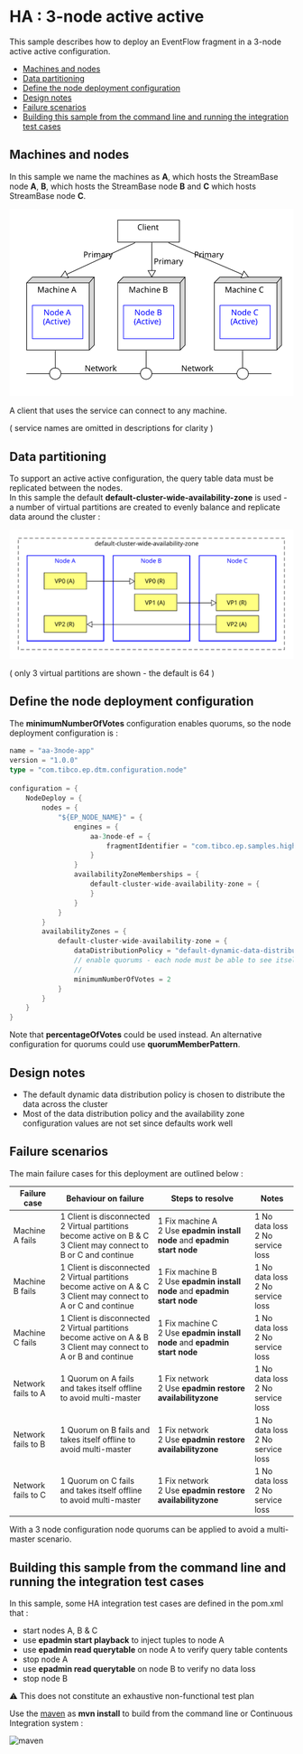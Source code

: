 # HA : 3-node active active

This sample describes how to deploy an EventFlow fragment in a 3-node active active configuration.

* [Machines and nodes](#machines-and-nodes)
* [Data partitioning](#data-partitioning)
* [Define the node deployment configuration](#define-the-node-deployment-configuration)
* [Design notes](#design-notes)
* [Failure scenarios](#failure-scenarios)
* [Building this sample from the command line and running the integration test cases](#building-this-sample-from-the-command-line-and-running-the-integration-test-cases)

<a name="machines-and-nodes"></a>

## Machines and nodes

In this sample we name the machines as **A**,  which hosts the StreamBase node **A**, 
**B**, which hosts the StreamBase node **B** and **C** which hosts StreamBase node **C**.

![nodes](images/three-node-active-active-nodes.svg)

A client that uses the service can connect to any machine.

( service names are omitted in descriptions for clarity )

<a name="data-partitioning"></a>

## Data partitioning

To support an active active configuration, the query table data must be replicated between the nodes.  
In this sample the default **default-cluster-wide-availability-zone** is used - a number of virtual
partitions are created to evenly balance and replicate data around the cluster :

![partitions](images/three-node-active-active-partitions.svg)

( only 3 virtual partitions are shown - the default is 64 )

<a name="define-the-node-deployment-configuration"></a>

## Define the node deployment configuration

The **minimumNumberOfVotes** configuration enables quorums, so the node deployment
configuration is :

```scala
name = "aa-3node-app"
version = "1.0.0"
type = "com.tibco.ep.dtm.configuration.node"

configuration = {
    NodeDeploy = {
        nodes = {
            "${EP_NODE_NAME}" = {
                engines = {
                    aa-3node-ef = {
                        fragmentIdentifier = "com.tibco.ep.samples.highavailability.aa-3node-ef"                                                                
                    }                                                    
                }
                availabilityZoneMemberships = {
                    default-cluster-wide-availability-zone = {
                    }
                }
            }          
        }
        availabilityZones = {
            default-cluster-wide-availability-zone = {
                dataDistributionPolicy = "default-dynamic-data-distribution-policy"
                // enable quorums - each node must be able to see itself plus 1 other node
                //
                minimumNumberOfVotes = 2
            }
        }
    }
}
```

Note that **percentageOfVotes** could be used instead.  An alternative configuration for quorums could
use **quorumMemberPattern**.

<a name="design-notes"></a>

## Design notes

* The default dynamic data distribution policy is chosen to distribute the data across the cluster
* Most of the data distribution policy and the availability zone configuration values are not set since defaults work well

<a name="failure-scenarios"></a>

## Failure scenarios

The main failure cases for this deployment are outlined below :

Failure case   | Behaviour on failure | Steps to resolve | Notes
--- | --- | --- | ---
Machine A fails | 1 Client is disconnected<br/>2 Virtual partitions become active on B & C<br/>3 Client may connect to B or C and continue  | 1 Fix machine A<br/>2 Use **epadmin install node** and **epadmin start node** | 1 No data loss<br/>2 No service loss
Machine B fails | 1 Client is disconnected<br/>2 Virtual partitions become active on A & C<br/>3 Client may connect to A or C and continue  | 1 Fix machine B<br/>2 Use **epadmin install node** and **epadmin start node** | 1 No data loss<br/>2 No service loss
Machine C fails | 1 Client is disconnected<br/>2 Virtual partitions become active on A & B<br/>3 Client may connect to A or B and continue  | 1 Fix machine C<br/>2 Use **epadmin install node** and **epadmin start node** | 1 No data loss<br/>2 No service loss
Network fails to A | 1 Quorum on A fails and takes itself offline to avoid multi-master | 1 Fix network<br/>2 Use **epadmin restore availabilityzone** | 1 No data loss<br/>2 No service loss
Network fails to B | 1 Quorum on B fails and takes itself offline to avoid multi-master | 1 Fix network<br/>2 Use **epadmin restore availabilityzone** | 1 No data loss<br/>2 No service loss
Network fails to C | 1 Quorum on C fails and takes itself offline to avoid multi-master | 1 Fix network<br/>2 Use **epadmin restore availabilityzone** | 1 No data loss<br/>2 No service loss

With a 3 node configuration node quorums can be applied to avoid a multi-master scenario.

<a name="building-this-sample-from-the-command-line-and-running-the-integration-test-cases"></a>

## Building this sample from the command line and running the integration test cases

In this sample, some HA integration test cases are defined in the pom.xml that :

* start nodes A, B & C
* use **epadmin start playback** to inject tuples to node A
* use **epadmin read querytable** on node A to verify query table contents
* stop node A
* use **epadmin read querytable** on node B to verify no data loss
* stop node B

:warning: This does not constitute an exhaustive non-functional test plan

Use the [maven](https://maven.apache.org) as **mvn install** to build from the command line or Continuous Integration system :

![maven](images/maven.gif)
